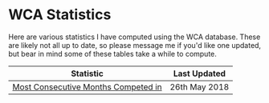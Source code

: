 # WCA Statistics

Here are various statistics I have computed using the WCA database. These are likely not all up to date, so please message me if you'd like one updated, but bear in mind some of these tables take a while to compute.

|Statistic|Last Updated|
|---|---|
|[Most Consecutive Months Competed in](/monthstreaks.md)|26th May 2018|

